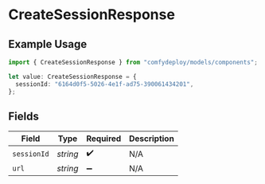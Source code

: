 # CreateSessionResponse

## Example Usage

```typescript
import { CreateSessionResponse } from "comfydeploy/models/components";

let value: CreateSessionResponse = {
  sessionId: "6164d0f5-5026-4e1f-ad75-390061434201",
};
```

## Fields

| Field              | Type               | Required           | Description        |
| ------------------ | ------------------ | ------------------ | ------------------ |
| `sessionId`        | *string*           | :heavy_check_mark: | N/A                |
| `url`              | *string*           | :heavy_minus_sign: | N/A                |
